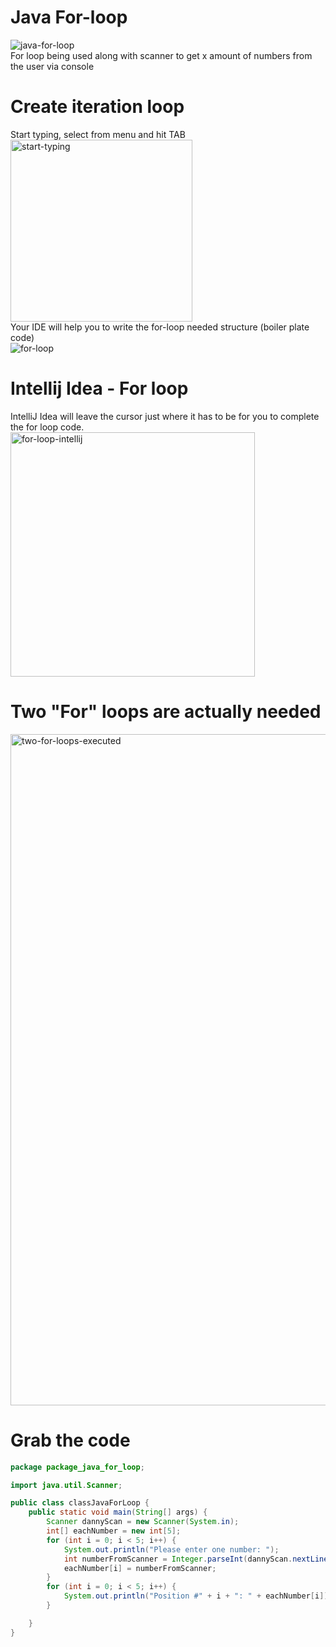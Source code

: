# Java For-loop
![java-for-loop](https://github.com/danielurra/java-for-loop/assets/51704179/f805ca28-a442-491f-b872-4f7c9dd96f0e)<br>
For loop being used along with scanner to get x amount of numbers from the user via console
# Create iteration loop
Start typing, select from menu and hit TAB<br>
<img width="291" alt="start-typing" src="https://github.com/danielurra/java-for-loop/assets/51704179/8d80fd7e-5c69-4360-8a35-db24f13d1885"><br>
Your IDE will help you to write the for-loop needed structure (boiler plate code)<br>
![for-loop](https://github.com/danielurra/java-for-loop/assets/51704179/f67abd41-3915-443c-b04e-262d3d036b19)<br>
# Intellij Idea - For loop
IntelliJ Idea will leave the cursor just where it has to be for you to complete the for loop code.<br>
<img width="391" alt="for-loop-intellij" src="https://github.com/danielurra/java-for-loop/assets/51704179/68829686-c7d5-4a6a-ac93-9e9706c8a9cb"><br>
# Two "For" loops are actually needed
<img width="1074" alt="two-for-loops-executed" src="https://github.com/danielurra/java-for-loop/assets/51704179/ba0d078e-afa6-4475-8982-66c89247a25f"><br>

# Grab the code
```java
package package_java_for_loop;

import java.util.Scanner;

public class classJavaForLoop {
    public static void main(String[] args) {
        Scanner dannyScan = new Scanner(System.in);
        int[] eachNumber = new int[5];
        for (int i = 0; i < 5; i++) {
            System.out.println("Please enter one number: ");
            int numberFromScanner = Integer.parseInt(dannyScan.nextLine());
            eachNumber[i] = numberFromScanner;
        }
        for (int i = 0; i < 5; i++) {
            System.out.println("Position #" + i + ": " + eachNumber[i]);
        }

    }
}
```

